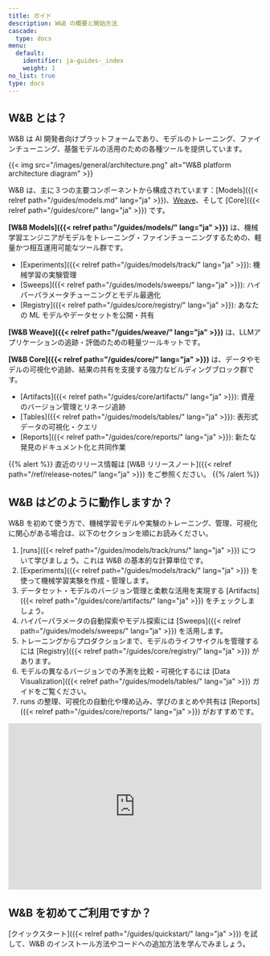 ```yaml
---
title: ガイド
description: W&B の概要と開始方法
cascade:
  type: docs
menu:
  default:
    identifier: ja-guides-_index
    weight: 1
no_list: true
type: docs
---
```


## W&B とは？

W&B は AI 開発者向けプラットフォームであり、モデルのトレーニング、ファインチューニング、基盤モデルの活用のための各種ツールを提供しています。

{{< img src="/images/general/architecture.png" alt="W&B platform architecture diagram" >}}

W&B は、主に３つの主要コンポーネントから構成されています：[Models]({{< relref path="/guides/models.md" lang="ja" >}})、[Weave](https://wandb.github.io/weave/)、そして [Core]({{< relref path="/guides/core/" lang="ja" >}}) です。

**[W&B Models]({{< relref path="/guides/models/" lang="ja" >}})** は、機械学習エンジニアがモデルをトレーニング・ファインチューニングするための、軽量かつ相互運用可能なツール群です。
- [Experiments]({{< relref path="/guides/models/track/" lang="ja" >}}): 機械学習の実験管理
- [Sweeps]({{< relref path="/guides/models/sweeps/" lang="ja" >}}): ハイパーパラメータチューニングとモデル最適化
- [Registry]({{< relref path="/guides/core/registry/" lang="ja" >}}): あなたの ML モデルやデータセットを公開・共有

**[W&B Weave]({{< relref path="/guides/weave/" lang="ja" >}})** は、LLMアプリケーションの追跡・評価のための軽量ツールキットです。

**[W&B Core]({{< relref path="/guides/core/" lang="ja" >}})** は、データやモデルの可視化や追跡、結果の共有を支援する強力なビルディングブロック群です。
- [Artifacts]({{< relref path="/guides/core/artifacts/" lang="ja" >}}): 資産のバージョン管理とリネージ追跡
- [Tables]({{< relref path="/guides/models/tables/" lang="ja" >}}): 表形式データの可視化・クエリ
- [Reports]({{< relref path="/guides/core/reports/" lang="ja" >}}): 新たな発見のドキュメント化と共同作業

{{% alert %}}
直近のリリース情報は [W&B リリースノート]({{< relref path="/ref/release-notes/" lang="ja" >}}) をご参照ください。
{{% /alert %}}

## W&B はどのように動作しますか？

W&B を初めて使う方で、機械学習モデルや実験のトレーニング、管理、可視化に関心がある場合は、以下のセクションを順にお読みください。

1. [runs]({{< relref path="/guides/models/track/runs/" lang="ja" >}}) について学びましょう。これは W&B の基本的な計算単位です。
2. [Experiments]({{< relref path="/guides/models/track/" lang="ja" >}}) を使って機械学習実験を作成・管理します。
3. データセット・モデルのバージョン管理と柔軟な活用を実現する [Artifacts]({{< relref path="/guides/core/artifacts/" lang="ja" >}}) をチェックしましょう。
4. ハイパーパラメータの自動探索やモデル探索には [Sweeps]({{< relref path="/guides/models/sweeps/" lang="ja" >}}) を活用します。
5. トレーニングからプロダクションまで、モデルのライフサイクルを管理するには [Registry]({{< relref path="/guides/core/registry/" lang="ja" >}}) があります。
6. モデルの異なるバージョンでの予測を比較・可視化するには [Data Visualization]({{< relref path="/guides/models/tables/" lang="ja" >}}) ガイドをご覧ください。
7. runs の整理、可視化の自動化や埋め込み、学びのまとめや共有は [Reports]({{< relref path="/guides/core/reports/" lang="ja" >}}) がおすすめです。

<iframe width="100%" height="330" src="https://www.youtube.com/embed/tHAFujRhZLA" title="Weights &amp; Biases End-to-End Demo" frameborder="0" allow="accelerometer; autoplay; clipboard-write; encrypted-media; gyroscope; picture-in-picture; web-share" allowfullscreen></iframe>

## W&B を初めてご利用ですか？

[クイックスタート]({{< relref path="/guides/quickstart/" lang="ja" >}}) を試して、W&B のインストール方法やコードへの追加方法を学んでみましょう。